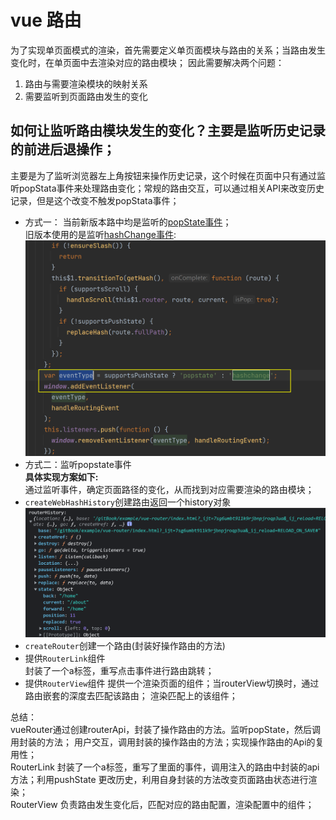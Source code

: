 # vue 路由
为了实现单页面模式的渲染，首先需要定义单页面模块与路由的关系；当路由发生变化时，在单页面中去渲染对应的路由模块；
因此需要解决两个问题：
1. 路由与需要渲染模块的映射关系
2. 需要监听到页面路由发生的变化

## 如何让监听路由模块发生的变化？主要是监听历史记录的前进后退操作；
主要是为了监听浏览器左上角按钮来操作历史记录，这个时候在页面中只有通过监听popStata事件来处理路由变化；常规的路由交互，可以通过相关API来改变历史记录，但是这个改变不触发popStata事件；
+ 方式一：
当前新版本路中均是监听的[popState事件](./popStataAndHashChange.md)；  
旧版本使用的是监听[hashChange事件](./popStataAndHashChange.md):
![img.png](../static/img/vue-router/oldHashChange.png)
+ 方式二：监听popstate事件  
**具体实现方案如下:**  
通过监听事件，确定页面路径的变化，从而找到对应需要渲染的路由模块；
+ `createWebHashHistory`创建路由返回一个history对象
![img.png](../static/img/vue-router/historyObj.png)
+ `createRouter`创建一个路由(封装好操作路由的方法)
+ 提供`RouterLink`组件  
封装了一个a标签，重写点击事件进行路由跳转；
+ 提供`RouterView`组件
提供一个渲染页面的组件；当routerView切换时，通过路由嵌套的深度去匹配该路由；
渲染匹配上的该组件；


总结：  
vueRouter通过创建routerApi，封装了操作路由的方法。监听popState，然后调用封装的方法；
用户交互，调用封装的操作路由的方法；实现操作路由的Api的复用性；  
RouterLink 封装了一个a标签，重写了里面的事件，调用注入的路由中封装的api方法；利用pushState
更改历史，利用自身封装的方法改变页面路由状态进行渲染；   
RouterView 负责路由发生变化后，匹配对应的路由配置，渲染配置中的组件；

